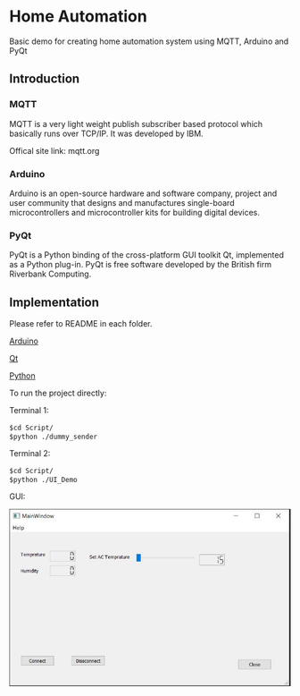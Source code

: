# Home Automation
Basic demo for creating home automation system using MQTT, Arduino and PyQt

## Introduction

### MQTT
MQTT is a very light weight publish subscriber based protocol which basically runs over TCP/IP. It was developed by IBM.

Offical site link: mqtt.org


### Arduino
Arduino is an open-source hardware and software company, project and user community that designs and manufactures single-board microcontrollers and microcontroller kits for building digital devices.


### PyQt
PyQt is a Python binding of the cross-platform GUI toolkit Qt, implemented as a Python plug-in. PyQt is free software developed by the British firm Riverbank Computing.


## Implementation

Please refer to README in each folder.

[Arduino](Arduino/README.md)

[Qt](Qt/README.md)

[Python](Script/README.md)


To run the project directly:

Terminal 1:
```
$cd Script/
$python ./dummy_sender
```

Terminal 2:
```
$cd Script/
$python ./UI_Demo
```

GUI:

![GUI](img/GUI.JPG)

